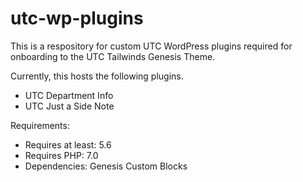 # utc-wp-plugins
This is a respository for custom UTC WordPress plugins required for onboarding to the UTC Tailwinds Genesis Theme.

Currently, this hosts the following plugins.
- UTC Department Info
- UTC Just a Side Note

Requirements:
- Requires at least: 5.6
- Requires PHP: 7.0
- Dependencies: Genesis Custom Blocks
